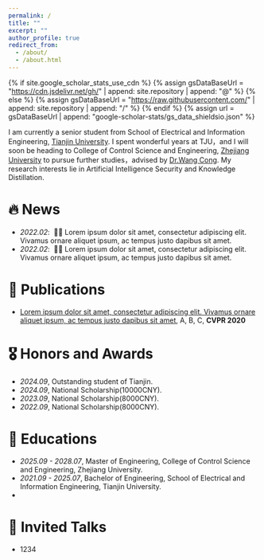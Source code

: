 ```yaml
---
permalink: /
title: ""
excerpt: ""
author_profile: true
redirect_from: 
  - /about/
  - /about.html
---
```


{% if site.google_scholar_stats_use_cdn %}
{% assign gsDataBaseUrl = "https://cdn.jsdelivr.net/gh/" | append: site.repository | append: "@" %}
{% else %}
{% assign gsDataBaseUrl = "https://raw.githubusercontent.com/" | append: site.repository | append: "/" %}
{% endif %}
{% assign url = gsDataBaseUrl | append: "google-scholar-stats/gs_data_shieldsio.json" %}

<span class='anchor' id='about-me'></span>

I am currently a senior student from School of Electrical and Information Engineering, [Tianjin University](https://www.tju.edu.cn/). I spent wonderful years at TJU，and I will soon be heading to College of Control Science and Engineering, [Zhejiang University](https://www.zju.edu.cn/) to pursue further studies，advised by [Dr.Wang Cong](https://cwang-zju.github.io/).
My research interests lie in Artificial Intelligence Security and Knowledge Distillation.


# 🔥 News
- *2022.02*: &nbsp;🎉🎉 Lorem ipsum dolor sit amet, consectetur adipiscing elit. Vivamus ornare aliquet ipsum, ac tempus justo dapibus sit amet. 
- *2022.02*: &nbsp;🎉🎉 Lorem ipsum dolor sit amet, consectetur adipiscing elit. Vivamus ornare aliquet ipsum, ac tempus justo dapibus sit amet. 

# 📝 Publications 
- [Lorem ipsum dolor sit amet, consectetur adipiscing elit. Vivamus ornare aliquet ipsum, ac tempus justo dapibus sit amet](https://github.com), A, B, C, **CVPR 2020**

# 🎖 Honors and Awards
- *2024.09*, Outstanding student of Tianjin. 
- *2024.09*, National Scholarship(10000CNY). 
- *2023.09*, National Scholarship(8000CNY). 
- *2022.09*, National Scholarship(8000CNY). 

# 📖 Educations
- *2025.09 - 2028.07*, Master of Engineering, College of Control Science and Engineering, Zhejiang University.
- *2021.09 - 2025.07*, Bachelor of Engineering, School of Electrical and Information Engineering, Tianjin University.
- 
# 💬 Invited Talks
- 1234

